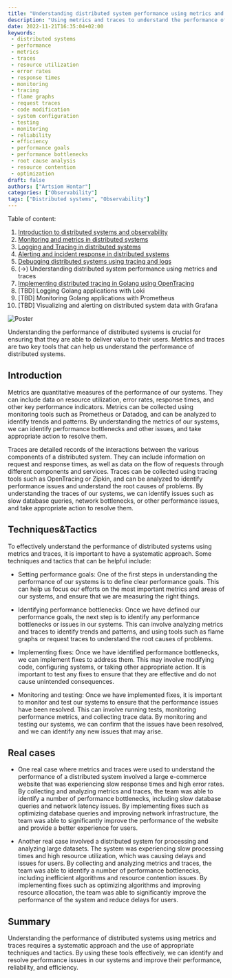 ```yaml
---
title: "Understanding distributed system performance using metrics and traces"
description: "Using metrics and traces to understand the performance of distributed systems"
date: 2022-11-21T16:35:04+02:00
keywords:
 - distributed systems
 - performance
 - metrics
 - traces
 - resource utilization
 - error rates
 - response times
 - monitoring
 - tracing
 - flame graphs
 - request traces
 - code modification
 - system configuration
 - testing
 - monitoring
 - reliability
 - efficiency
 - performance goals
 - performance bottlenecks
 - root cause analysis
 - resource contention
 - optimization
draft: false
authors: ["Artsiom Hontar"]
categories: ["Observability"]
tags: ["Distributed systems", "Observability"]
---
```


Table of content:
1. [Introduction to distributed systems and observability](/learnings/observability/intro-to-distributed-observability/)
2. [Monitoring and metrics in distributed systems](/learnings/observability/monitoring-in-distributed-system/)
3. [Logging and Tracing in distributed systems](/learnings/observability/logging-and-tracking-in-distributed-system/)
4. [Alerting and incident response in distributed systems](/learnings/observability/alerting-and-incidents-in-distributed-system/)
6. [Debugging distributed systems using tracing and logs](/learnings/observability/debugging-distributed-system)
7. (->) Understanding distributed system performance using metrics and traces
8. [Implementing distributed tracing in Golang using OpenTracing](/learnings/observability/implementing-distributed-tracing/)
9. [TBD] Logging Golang applications with Loki
10. [TBD] Monitoring Golang applications with Prometheus
11. [TBD] Visualizing and alerting on distributed system data with Grafana

![Poster](/learnings/observability/understanding-performance-in-distributed-system/poster.jpg)

Understanding the performance of distributed systems is crucial for ensuring that they are able to deliver value to their users. Metrics and traces are two key tools that can help us understand the performance of distributed systems.

## Introduction

Metrics are quantitative measures of the performance of our systems. They can include data on resource utilization, error rates, response times, and other key performance indicators. Metrics can be collected using monitoring tools such as Prometheus or Datadog, and can be analyzed to identify trends and patterns. By understanding the metrics of our systems, we can identify performance bottlenecks and other issues, and take appropriate action to resolve them.

Traces are detailed records of the interactions between the various components of a distributed system. They can include information on request and response times, as well as data on the flow of requests through different components and services. Traces can be collected using tracing tools such as OpenTracing or Zipkin, and can be analyzed to identify performance issues and understand the root causes of problems. By understanding the traces of our systems, we can identify issues such as slow database queries, network bottlenecks, or other performance issues, and take appropriate action to resolve them.

## Techniques&Tactics

To effectively understand the performance of distributed systems using metrics and traces, it is important to have a systematic approach. Some techniques and tactics that can be helpful include:

- Setting performance goals: One of the first steps in understanding the performance of our systems is to define clear performance goals. This can help us focus our efforts on the most important metrics and areas of our systems, and ensure that we are measuring the right things.

- Identifying performance bottlenecks: Once we have defined our performance goals, the next step is to identify any performance bottlenecks or issues in our systems. This can involve analyzing metrics and traces to identify trends and patterns, and using tools such as flame graphs or request traces to understand the root causes of problems.

- Implementing fixes: Once we have identified performance bottlenecks, we can implement fixes to address them. This may involve modifying code, configuring systems, or taking other appropriate action. It is important to test any fixes to ensure that they are effective and do not cause unintended consequences.

- Monitoring and testing: Once we have implemented fixes, it is important to monitor and test our systems to ensure that the performance issues have been resolved. This can involve running tests, monitoring performance metrics, and collecting trace data. By monitoring and testing our systems, we can confirm that the issues have been resolved, and we can identify any new issues that may arise.

## Real cases

- One real case where metrics and traces were used to understand the performance of a distributed system involved a large e-commerce website that was experiencing slow response times and high error rates. By collecting and analyzing metrics and traces, the team was able to identify a number of performance bottlenecks, including slow database queries and network latency issues. By implementing fixes such as optimizing database queries and improving network infrastructure, the team was able to significantly improve the performance of the website and provide a better experience for users.

- Another real case involved a distributed system for processing and analyzing large datasets. The system was experiencing slow processing times and high resource utilization, which was causing delays and issues for users. By collecting and analyzing metrics and traces, the team was able to identify a number of performance bottlenecks, including inefficient algorithms and resource contention issues. By implementing fixes such as optimizing algorithms and improving resource allocation, the team was able to significantly improve the performance of the system and reduce delays for users.

## Summary
Understanding the performance of distributed systems using metrics and traces requires a systematic approach and the use of appropriate techniques and tactics. By using these tools effectively, we can identify and resolve performance issues in our systems and improve their performance, reliability, and efficiency.